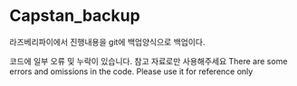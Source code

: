 # Capstan_backup
라즈베리파이에서 진행내용을 git에 백업양식으로 백업이다.

코드에 일부 오류 및 누락이 있습니다. 참고 자료로만 사용해주세요
There are some errors and omissions in the code. Please use it for reference only


 
